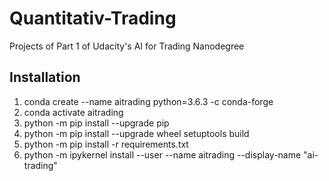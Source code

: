 # Quantitativ-Trading
Projects of Part 1 of Udacity's AI for Trading Nanodegree

## Installation
1. conda create --name aitrading python=3.6.3 -c conda-forge
2. conda activate aitrading
3. python -m pip install --upgrade pip 
4. python -m pip install --upgrade wheel setuptools build
5. python -m pip install -r requirements.txt
6. python -m ipykernel install --user --name aitrading --display-name "ai-trading"
